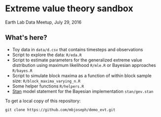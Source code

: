 # Extreme value theory sandbox

Earth Lab Data Meetup, July 29, 2016

## What's here? 

- Toy data in `data/d.csv` that contains timesteps and observations
- Script to explore the data: `R/eda.R`
- Script to estimate parameters for the generalized extreme value distribution using maximum likelihood `R/mle.R` or Bayesian approaches `R/bayes.R`
- Script to simulate block maxima as a function of within block sample size: `R/block_maxima_varying_n.R`
- Some helper functions `R/helpers.R` 
- [Stan](http://mc-stan.org/) model statement for the Bayesian implementation `stan/gev.stan`

To get a local copy of this repository:

```
git clone https://github.com/mbjoseph/demo_evt.git
```
